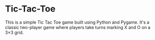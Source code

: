 # Tic-Tac-Toe
This is a simple Tic Tac Toe game built using Python and Pygame. It's a classic two-player game where players take turns marking X and O on a 3×3 grid. 
